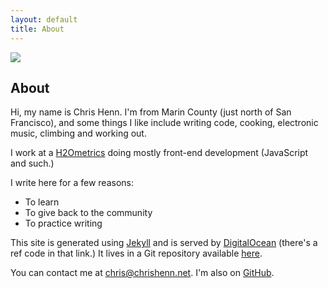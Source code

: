 ```yaml
---
layout: default
title: About
---
```


<img src="{{ site.baseurl }}/assets/styles/mountains.jpg" class="me">

## About

Hi, my name is Chris Henn. I'm from Marin County (just north of San Francisco), and some things I like include writing code, cooking, electronic music, climbing and working out.

I work at a [H2Ometrics](http://www.h2ometrics.com/) doing mostly front-end development (JavaScript and such.)

I write here for a few reasons:

* To learn
* To give back to the community
* To practice writing

This site is generated using [Jekyll](http://jekyllrb.com) and is served by [DigitalOcean](https://www.digitalocean.com/?refcode=1e64afc35633) (there's a ref code in that link.) It lives in a Git repository available [here](https://github.com/chenn/writing).

You can contact me at chris@chrishenn.net. I'm also on [GitHub](https://github.com/chenn).
